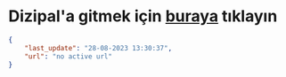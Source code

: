 # Dizipal'a gitmek için [buraya](None) tıklayın
        
```json
{
    "last_update": "28-08-2023 13:30:37",
    "url": "no active url"
}
```